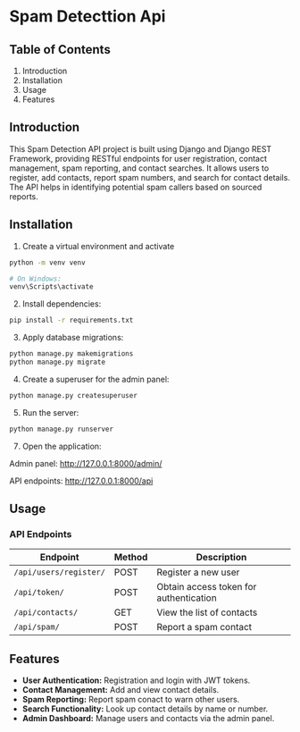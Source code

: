# Spam Detecttion Api

## Table of Contents

1. Introduction
2. Installation
3. Usage
4. Features

## Introduction

This Spam Detection API project is built using Django and Django REST Framework, providing RESTful endpoints for user registration, contact management, spam reporting, and contact searches. It allows users to register, add contacts, report spam numbers, and search for contact details. The API helps in identifying potential spam callers based on sourced reports.

## Installation 

1. Create a virtual environment and activate 

```bash
python -m venv venv

# On Windows:
venv\Scripts\activate
```

2. Install dependencies:

```bash 
pip install -r requirements.txt

```
3. Apply database migrations:

```bash 
python manage.py makemigrations
python manage.py migrate
```

4. Create a superuser for the admin panel:

``` bash
python manage.py createsuperuser
```

5. Run the server:

``` bash
python manage.py runserver
```

7. Open the application:

Admin panel: http://127.0.0.1:8000/admin/

API endpoints: http://127.0.0.1:8000/api

## Usage


### API Endpoints

| Endpoint             | Method | Description                         |
|---------------------|--------|-------------------------------------|
| `/api/users/register/` | POST   | Register a new user                |
| `/api/token/`          | POST   | Obtain access token for authentication |
| `/api/contacts/`       | GET    | View the list of contacts           |
| `/api/spam/`           | POST   | Report a spam contact                |

## Features

- **User Authentication:** Registration and login with JWT tokens.
- **Contact Management:** Add and view contact details.
- **Spam Reporting:** Report spam conact to warn other users.
- **Search Functionality:** Look up contact details by name or number.
- **Admin Dashboard:** Manage users and contacts via the admin panel.

